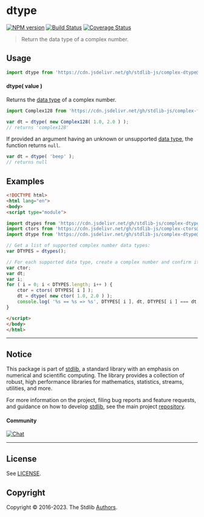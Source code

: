 <!--

@license Apache-2.0

Copyright (c) 2022 The Stdlib Authors.

Licensed under the Apache License, Version 2.0 (the "License");
you may not use this file except in compliance with the License.
You may obtain a copy of the License at

   http://www.apache.org/licenses/LICENSE-2.0

Unless required by applicable law or agreed to in writing, software
distributed under the License is distributed on an "AS IS" BASIS,
WITHOUT WARRANTIES OR CONDITIONS OF ANY KIND, either express or implied.
See the License for the specific language governing permissions and
limitations under the License.

-->

# dtype

[![NPM version][npm-image]][npm-url] [![Build Status][test-image]][test-url] [![Coverage Status][coverage-image]][coverage-url] <!-- [![dependencies][dependencies-image]][dependencies-url] -->

> Return the data type of a complex number.

<!-- Section to include introductory text. Make sure to keep an empty line after the intro `section` element and another before the `/section` close. -->

<section class="intro">

</section>

<!-- /.intro -->

<!-- Package usage documentation. -->



<section class="usage">

## Usage

```javascript
import dtype from 'https://cdn.jsdelivr.net/gh/stdlib-js/complex-dtype@esm/index.mjs';
```

#### dtype( value )

Returns the [data type][@stdlib/complex/dtypes] of a complex number.

```javascript
import Complex128 from 'https://cdn.jsdelivr.net/gh/stdlib-js/complex-float64@esm/index.mjs';

var dt = dtype( new Complex128( 1.0, 2.0 ) );
// returns 'complex128'
```

If provided an argument having an unknown or unsupported [data type][@stdlib/complex/dtypes], the function returns `null`.

```javascript
var dt = dtype( 'beep' );
// returns null
```

</section>

<!-- /.usage -->

<!-- Package usage notes. Make sure to keep an empty line after the `section` element and another before the `/section` close. -->

<section class="notes">

</section>

<!-- /.notes -->

<!-- Package usage examples. -->

<section class="examples">

## Examples

<!-- eslint-disable stdlib/new-cap-error -->

<!-- eslint no-undef: "error" -->

```html
<!DOCTYPE html>
<html lang="en">
<body>
<script type="module">

import dtypes from 'https://cdn.jsdelivr.net/gh/stdlib-js/complex-dtypes@esm/index.mjs';
import ctors from 'https://cdn.jsdelivr.net/gh/stdlib-js/complex-ctors@esm/index.mjs';
import dtype from 'https://cdn.jsdelivr.net/gh/stdlib-js/complex-dtype@esm/index.mjs';

// Get a list of supported complex number data types:
var DTYPES = dtypes();

// For each supported data type, create a complex number and confirm its data type...
var ctor;
var dt;
var i;
for ( i = 0; i < DTYPES.length; i++ ) {
    ctor = ctors( DTYPES[ i ] );
    dt = dtype( new ctor( 1.0, 2.0 ) );
    console.log( '%s == %s => %s', DTYPES[ i ], dt, DTYPES[ i ] === dt );
}

</script>
</body>
</html>
```

</section>

<!-- /.examples -->

<!-- Section to include cited references. If references are included, add a horizontal rule *before* the section. Make sure to keep an empty line after the `section` element and another before the `/section` close. -->

<section class="references">

</section>

<!-- /.references -->

<!-- Section for related `stdlib` packages. Do not manually edit this section, as it is automatically populated. -->

<section class="related">

</section>

<!-- /.related -->

<!-- Section for all links. Make sure to keep an empty line after the `section` element and another before the `/section` close. -->


<section class="main-repo" >

* * *

## Notice

This package is part of [stdlib][stdlib], a standard library with an emphasis on numerical and scientific computing. The library provides a collection of robust, high performance libraries for mathematics, statistics, streams, utilities, and more.

For more information on the project, filing bug reports and feature requests, and guidance on how to develop [stdlib][stdlib], see the main project [repository][stdlib].

#### Community

[![Chat][chat-image]][chat-url]

---

## License

See [LICENSE][stdlib-license].


## Copyright

Copyright &copy; 2016-2023. The Stdlib [Authors][stdlib-authors].

</section>

<!-- /.stdlib -->

<!-- Section for all links. Make sure to keep an empty line after the `section` element and another before the `/section` close. -->

<section class="links">

[npm-image]: http://img.shields.io/npm/v/@stdlib/complex-dtype.svg
[npm-url]: https://npmjs.org/package/@stdlib/complex-dtype

[test-image]: https://github.com/stdlib-js/complex-dtype/actions/workflows/test.yml/badge.svg?branch=main
[test-url]: https://github.com/stdlib-js/complex-dtype/actions/workflows/test.yml?query=branch:main

[coverage-image]: https://img.shields.io/codecov/c/github/stdlib-js/complex-dtype/main.svg
[coverage-url]: https://codecov.io/github/stdlib-js/complex-dtype?branch=main

<!--

[dependencies-image]: https://img.shields.io/david/stdlib-js/complex-dtype.svg
[dependencies-url]: https://david-dm.org/stdlib-js/complex-dtype/main

-->

[chat-image]: https://img.shields.io/gitter/room/stdlib-js/stdlib.svg
[chat-url]: https://app.gitter.im/#/room/#stdlib-js_stdlib:gitter.im

[stdlib]: https://github.com/stdlib-js/stdlib

[stdlib-authors]: https://github.com/stdlib-js/stdlib/graphs/contributors

[umd]: https://github.com/umdjs/umd
[es-module]: https://developer.mozilla.org/en-US/docs/Web/JavaScript/Guide/Modules

[deno-url]: https://github.com/stdlib-js/complex-dtype/tree/deno
[umd-url]: https://github.com/stdlib-js/complex-dtype/tree/umd
[esm-url]: https://github.com/stdlib-js/complex-dtype/tree/esm
[branches-url]: https://github.com/stdlib-js/complex-dtype/blob/main/branches.md

[stdlib-license]: https://raw.githubusercontent.com/stdlib-js/complex-dtype/main/LICENSE

[@stdlib/complex/dtypes]: https://github.com/stdlib-js/stdlib/tree/esm

</section>

<!-- /.links -->
